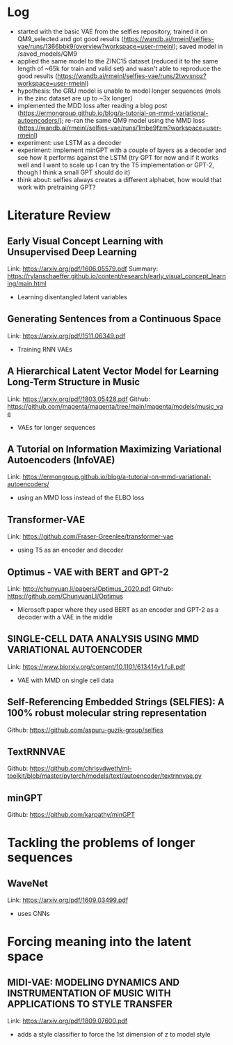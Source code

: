 # Log
- started with the basic VAE from the selfies repository, trained it on QM9_selected and got good results (https://wandb.ai/rmeinl/selfies-vae/runs/1366bbk9/overview?workspace=user-rmeinl); saved model in /saved_models/QM9
- applied the same model to the ZINC15 dataset (reduced it to the same length of ~65k for train and valid set) and wasn't able to reproduce the good results (https://wandb.ai/rmeinl/selfies-vae/runs/2twvsnoz?workspace=user-rmeinl)
- hypothesis: the GRU model is unable to model longer sequences (mols in the zinc dataset are up to ~3x longer)
- implemented the MDD loss after reading a blog post (https://ermongroup.github.io/blog/a-tutorial-on-mmd-variational-autoencoders/); re-ran the same QM9 model using the MMD loss (https://wandb.ai/rmeinl/selfies-vae/runs/1mbe9fzm?workspace=user-rmeinl)
- experiment: use LSTM as a decoder
- experiment: implement minGPT with a couple of layers as a decoder and see how it performs against the LSTM (try GPT for now and if it works well and I want to scale up I can try the T5 implementation or GPT-2, though I think a small GPT should do it)
- think about: selfies always creates a different alphabet, how would that work with pretraining GPT?

# Literature Review

## Early Visual Concept Learning with Unsupervised Deep Learning
Link: https://arxiv.org/pdf/1606.05579.pdf
Summary: https://rylanschaeffer.github.io/content/research/early_visual_concept_learning/main.html
- Learning disentangled latent variables

## Generating Sentences from a Continuous Space
Link: https://arxiv.org/pdf/1511.06349.pdf
- Training RNN VAEs

## A Hierarchical Latent Vector Model for Learning Long-Term Structure in Music
Link: https://arxiv.org/pdf/1803.05428.pdf
Github: https://github.com/magenta/magenta/tree/main/magenta/models/music_vae
- VAEs for longer sequences

## A Tutorial on Information Maximizing Variational Autoencoders (InfoVAE)
Link: https://ermongroup.github.io/blog/a-tutorial-on-mmd-variational-autoencoders/
- using an MMD loss instead of the ELBO loss

## Transformer-VAE
Link: https://github.com/Fraser-Greenlee/transformer-vae
- using T5 as an encoder and decoder

## Optimus - VAE with BERT and GPT-2
Link: http://chunyuan.li/papers/Optimus_2020.pdf
Github: https://github.com/ChunyuanLI/Optimus
- Microsoft paper where they used BERT as an encoder and GPT-2 as a decoder with a VAE in the middle

## SINGLE-CELL DATA ANALYSIS USING MMD VARIATIONAL AUTOENCODER
Link: https://www.biorxiv.org/content/10.1101/613414v1.full.pdf
- VAE with MMD on single cell data

## Self-Referencing Embedded Strings (SELFIES): A 100% robust molecular string representation
Github: https://github.com/aspuru-guzik-group/selfies

## TextRNNVAE
Github: https://github.com/chrisvdweth/ml-toolkit/blob/master/pytorch/models/text/autoencoder/textrnnvae.py

## minGPT
Github: https://github.com/karpathy/minGPT

# Tackling the problems of longer sequences
## WaveNet
Link: https://arxiv.org/pdf/1609.03499.pdf
- uses CNNs

# Forcing meaning into the latent space
## MIDI-VAE: MODELING DYNAMICS AND INSTRUMENTATION OF MUSIC WITH APPLICATIONS TO STYLE TRANSFER
Link: https://arxiv.org/pdf/1809.07600.pdf
- adds a style classifier to force the 1st dimension of z to model style

